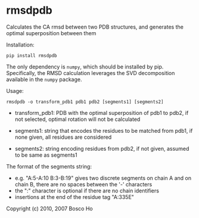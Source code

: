 

# rmsdpdb

Calculates the CA rmsd between two PDB structures, and generates the
optimal superposition between them

Installation:

    pip install rmsdpdb

The only dependency is `numpy`, which should be installed by pip. 
Specifically, the RMSD calculation leverages the SVD decomposition available 
in the `numpy` package.

Usage: 

    rmsdpdb -o transform_pdb1 pdb1 pdb2 [segments1] [segments2]

- transform_pdb1: PDB with the optimal superposition of pdb1 to pdb2,
                if not selected, optimal rotation will not
                be calculated

- segments1: string that encodes the residues to be matched from pdb1,
           if none given, all residues are considered

- segments2: string encoding residues from pdb2, if not given,
           assumed to be same as segments1

The format of the segments string: 

  - e.g. "A:5-A:10 B:3-B:19" gives two discrete segments on
    chain A and on chain B, there are no spaces between the '-' characters
  - the ":" character is optional if there are no chain identifiers
  - insertions at the end of the residue tag "A:335E"


Copyright (c) 2010, 2007 Bosco Ho
